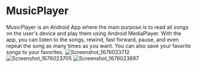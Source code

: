 # MusicPlayer
MusicPlayer is an Android App where the main purpose is to read all songs on the user's device and play them using Android MediaPlayer. With the app, you can listen to the songs, rewind, fast forward, pause, and even repeat the song as many times as you want.
You can also save your favorite songs to your favorites.
![Screenshot_1676023712](https://user-images.githubusercontent.com/123153282/218076393-36c4707f-eb75-42dc-aa25-44755a1ac504.png)
![Screenshot_1676023705](https://user-images.githubusercontent.com/123153282/218076407-72997ce5-aac8-4ace-9005-f11df528e449.png)
![Screenshot_1676023697](https://user-images.githubusercontent.com/123153282/218076465-1126d699-8f2b-444e-be93-417c0543e061.png)
